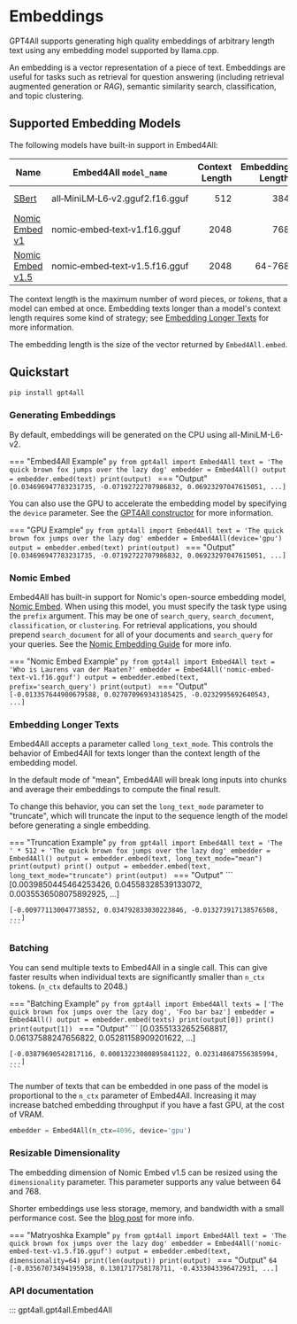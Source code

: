 # Embeddings
GPT4All supports generating high quality embeddings of arbitrary length text using any embedding model supported by llama.cpp.

An embedding is a vector representation of a piece of text. Embeddings are useful for tasks such as retrieval for
question answering (including retrieval augmented generation or *RAG*), semantic similarity search, classification, and
topic clustering.

## Supported Embedding Models

The following models have built-in support in Embed4All:

| Name               | Embed4All `model_name`                               | Context Length | Embedding Length | File Size |
|--------------------|------------------------------------------------------|---------------:|-----------------:|----------:|
| [SBert]            | all&#x2011;MiniLM&#x2011;L6&#x2011;v2.gguf2.f16.gguf |            512 |              384 |    44 MiB |
| [Nomic Embed v1]   | nomic&#x2011;embed&#x2011;text&#x2011;v1.f16.gguf    |           2048 |              768 |   262 MiB |
| [Nomic Embed v1.5] | nomic&#x2011;embed&#x2011;text&#x2011;v1.5.f16.gguf  |           2048 |           64-768 |   262 MiB |

The context length is the maximum number of word pieces, or *tokens*, that a model can embed at once. Embedding texts
longer than a model's context length requires some kind of strategy; see [Embedding Longer Texts] for more information.

The embedding length is the size of the vector returned by `Embed4All.embed`.

[SBert]: https://huggingface.co/sentence-transformers/all-MiniLM-L6-v2
[Nomic Embed v1]: https://huggingface.co/nomic-ai/nomic-embed-text-v1
[Nomic Embed v1.5]: https://huggingface.co/nomic-ai/nomic-embed-text-v1.5
[Embedding Longer Texts]: #embedding-longer-texts

## Quickstart
```bash
pip install gpt4all
```

### Generating Embeddings
By default, embeddings will be generated on the CPU using all-MiniLM-L6-v2.

=== "Embed4All Example"
    ```py
    from gpt4all import Embed4All
    text = 'The quick brown fox jumps over the lazy dog'
    embedder = Embed4All()
    output = embedder.embed(text)
    print(output)
    ```
=== "Output"
    ```
    [0.034696947783231735, -0.07192722707986832, 0.06923297047615051, ...]
    ```

You can also use the GPU to accelerate the embedding model by specifying the `device` parameter. See the [GPT4All
constructor] for more information.

=== "GPU Example"
    ```py
    from gpt4all import Embed4All
    text = 'The quick brown fox jumps over the lazy dog'
    embedder = Embed4All(device='gpu')
    output = embedder.embed(text)
    print(output)
    ```
=== "Output"
    ```
    [0.034696947783231735, -0.07192722707986832, 0.06923297047615051, ...]
    ```

[GPT4All constructor]: gpt4all_python.md#gpt4all.gpt4all.GPT4All.__init__

### Nomic Embed

Embed4All has built-in support for Nomic's open-source embedding model, [Nomic Embed]. When using this model, you must
specify the task type using the `prefix` argument. This may be one of `search_query`, `search_document`,
`classification`, or `clustering`. For retrieval applications, you should prepend `search_document` for all of your
documents and `search_query` for your queries. See the [Nomic Embedding Guide] for more info.

=== "Nomic Embed Example"
    ```py
    from gpt4all import Embed4All
    text = 'Who is Laurens van der Maaten?'
    embedder = Embed4All('nomic-embed-text-v1.f16.gguf')
    output = embedder.embed(text, prefix='search_query')
    print(output)
    ```
=== "Output"
    ```
    [-0.013357644900679588, 0.027070969343185425, -0.0232995692640543, ...]
    ```

[Nomic Embed]: https://blog.nomic.ai/posts/nomic-embed-text-v1
[Nomic Embedding Guide]: https://docs.nomic.ai/atlas/guides/embeddings#embedding-task-types

### Embedding Longer Texts

Embed4All accepts a parameter called `long_text_mode`. This controls the behavior of Embed4All for texts longer than the
context length of the embedding model.

In the default mode of "mean", Embed4All will break long inputs into chunks and average their embeddings to compute the
final result.

To change this behavior, you can set the `long_text_mode` parameter to "truncate", which will truncate the input to the
sequence length of the model before generating a single embedding.

=== "Truncation Example"
    ```py
    from gpt4all import Embed4All
    text = 'The ' * 512 + 'The quick brown fox jumps over the lazy dog'
    embedder = Embed4All()
    output = embedder.embed(text, long_text_mode="mean")
    print(output)
    print()
    output = embedder.embed(text, long_text_mode="truncate")
    print(output)
    ```
=== "Output"
    ```
    [0.0039850445464253426, 0.04558328539133072, 0.0035536508075892925, ...]

    [-0.009771130047738552, 0.034792833030223846, -0.013273917138576508, ...]
    ```


### Batching

You can send multiple texts to Embed4All in a single call. This can give faster results when individual texts are
significantly smaller than `n_ctx` tokens. (`n_ctx` defaults to 2048.)

=== "Batching Example"
    ```py
    from gpt4all import Embed4All
    texts = ['The quick brown fox jumps over the lazy dog', 'Foo bar baz']
    embedder = Embed4All()
    output = embedder.embed(texts)
    print(output[0])
    print()
    print(output[1])
    ```
=== "Output"
    ```
    [0.03551332652568817, 0.06137588247656822, 0.05281158909201622, ...]

    [-0.03879690542817116, 0.00013223080895841122, 0.023148687556385994, ...]
    ```

The number of texts that can be embedded in one pass of the model is proportional to the `n_ctx` parameter of Embed4All.
Increasing it may increase batched embedding throughput if you have a fast GPU, at the cost of VRAM.
```py
embedder = Embed4All(n_ctx=4096, device='gpu')
```


### Resizable Dimensionality

The embedding dimension of Nomic Embed v1.5 can be resized using the `dimensionality` parameter. This parameter supports
any value between 64 and 768.

Shorter embeddings use less storage, memory, and bandwidth with a small performance cost. See the [blog post] for more
info.

[blog post]: https://blog.nomic.ai/posts/nomic-embed-matryoshka

=== "Matryoshka Example"
    ```py
    from gpt4all import Embed4All
    text = 'The quick brown fox jumps over the lazy dog'
    embedder = Embed4All('nomic-embed-text-v1.5.f16.gguf')
    output = embedder.embed(text, dimensionality=64)
    print(len(output))
    print(output)
    ```
=== "Output"
    ```
    64
    [-0.03567073494195938, 0.1301717758178711, -0.4333043396472931, ...]
    ```


### API documentation
::: gpt4all.gpt4all.Embed4All

